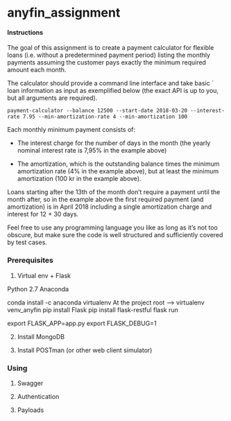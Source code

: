 # anyfin_assignment

#### Instructions

The goal of this assignment is to create a payment calculator for
flexible loans (i.e. without a predetermined payment period) listing
the monthly payments assuming the customer pays exactly the minimum
required amount each month.

The calculator should provide a command line interface and take basic `
loan information as input as exemplified below (the exact API is up to
you, but all arguments are required).

`payment-calculator --balance 12500 --start-date 2018-03-20 --interest-rate 7.95 --min-amortization-rate 4 --min-amortization 100`

Each monthly minimum payment consists of:


- The interest charge for the number of days in the month (the yearly
nominal interest rate is 7,95% in the example above)

- The amortization, which is the outstanding balance times the minimum
amortization rate (4% in the example above), but at least the minimum
amortization (100 kr in the example above).

Loans starting after the 13th of the month don’t require a payment
until the month after, so in the example above the first required
payment (and amortization) is in April 2018 including a single
amortization charge and interest for 12 + 30 days.

Feel free to use any programming language you like as long as it’s not
too obscure, but make sure the code is well structured and sufficiently
covered by test cases.


### Prerequisites

1) Virtual env + Flask

Python 2.7 Anaconda

conda install -c anaconda virtualenv
At the project root --> virtualenv venv_anyfin
pip install Flask
pip install flask-restful
flask run

export FLASK_APP=app.py
export FLASK_DEBUG=1

2) Install MongoDB

3) Install POSTman (or other web client simulator)


### Using

1) Swagger

2) Authentication

3) Payloads



